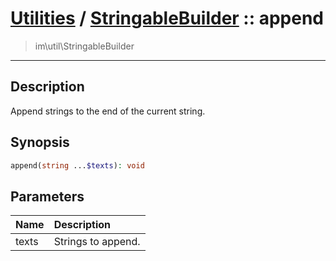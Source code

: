 # [Utilities](util.md) / [StringableBuilder](util-StringableBuilder.md) :: append
 > im\util\StringableBuilder
____

## Description
Append strings to the end of the current string.

## Synopsis
```php
append(string ...$texts): void
```

## Parameters
| Name | Description |
| :--- | :---------- |
| texts | Strings to append. |
